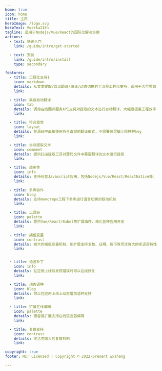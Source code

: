 ```yaml
---
home: true
icon: home
title: 主页
heroImage: /logo.svg
heroText: VoerkaI18n
tagline: 适用于Nodejs/Vue/React的国际化解决方案
actions:
  - text: 快速入门 
    link: /guide/intro/get-started

  - text: 安装
    link: /guide/intro/install
    type: secondary

features:
  - title: 工程化支持1
    icon: markdown
    details: 从文本提取/自动翻译/编译/动态切换的全流程工程化支持，适用于大型项目
    link:  

  - title: 集成自动翻译
    icon: tab
    details: 调用在线翻译服务API支持对提取的文本进行自动翻译，大幅度提高工程效率
    link:  

  - title: 符合直觉
    icon: layout
    details: 在源码中直接使用符合直觉的翻译形式，不需要绞尽脑汁想种种key
    link:  

  - title: 自动提取文本
    icon: comment
    details: 提供扫描提取工具对源码文件中需要翻译的文本进行提取
    link: 

  - title: 适用性
    icon: info
    details: 支持任意Javascript应用，包括Nodejs/Vue/React/ReactNative等。
    link: 

  - title: 多库协作
    icon: blog
    details: 支持monorepo工程下多库进行语言切换的联动机制
    link:  

  - title: 工具链
    icon: palette
    details: 提供Vue/React/Babel等扩展插件，简化各种应用开发
    link: 

  - title: 插值变量
    icon: contrast
    details: 强大的插值变量机制，能扩展支持复数、日期、货币等灵活强大的多语言特性
    link: 


  - title: 语言补丁
    icon: info
    details: 在应用上线后发现错误时可以在线修复
    link: 

  - title: 动态语种
    icon: blog
    details: 可以在应用上线上动态增加语种支持
    link:  

  - title: 扩展在线编辑
    icon: palette
    details: 很容易扩展支持在线语言包编辑 
    link: 

  - title: 复数支持
    icon: contrast
    details: 灵活而强大的复数机制
    link: 

copyright: true
footer: MIT Licensed | Copyright © 2022-present wxzhang

---
```

 